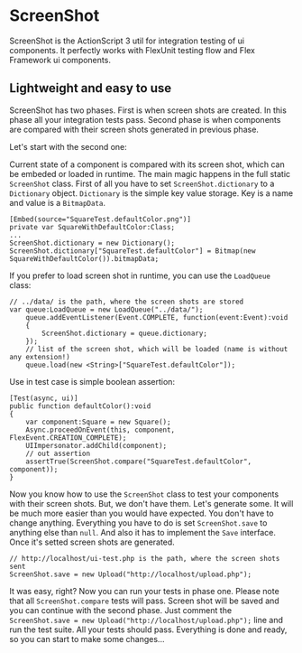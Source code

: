 ScreenShot
==========

ScreenShot is the ActionScript 3 util for integration testing of ui components. It perfectly works with FlexUnit testing flow and Flex Framework ui components.

## Lightweight and easy to use

ScreenShot has two phases. First is when screen shots are created. In this phase all your integration tests pass. Second phase is when components are compared with their screen shots generated in previous phase.

Let's start with the second one:

Current state of a component is compared with its screen shot, which can be embeded or loaded in runtime. The main magic happens in the full static `ScreenShot` class. First of all you have to set `ScreenShot.dictionary` to a `Dictionary` object. `Dictionary` is the simple key value storage. Key is a name and value is a `BitmapData`.

```as3
[Embed(source="SquareTest.defaultColor.png")]
private var SquareWithDefaultColor:Class;
...
ScreenShot.dictionary = new Dictionary();
ScreenShot.dictionary["SquareTest.defaultColor"] = Bitmap(new SquareWithDefaultColor()).bitmapData;
```

If you prefer to load screen shot in runtime, you can use the `LoadQueue` class:

```as3
// ../data/ is the path, where the screen shots are stored
var queue:LoadQueue = new LoadQueue("../data/");
	queue.addEventListener(Event.COMPLETE, function(event:Event):void
	{
		ScreenShot.dictionary = queue.dictionary;
	});
	// list of the screen shot, which will be loaded (name is without any extension!)
	queue.load(new <String>["SquareTest.defaultColor"]);
```

Use in test case is simple boolean assertion:

```as3
[Test(async, ui)]
public function defaultColor():void
{
	var component:Square = new Square();
	Async.proceedOnEvent(this, component, FlexEvent.CREATION_COMPLETE);
    UIImpersonator.addChild(component);
	// out assertion
	assertTrue(ScreenShot.compare("SquareTest.defaultColor", component));
}
```

Now you know how to use the `ScreenShot` class to test your components with their screen shots. But, we don't have them. Let's generate some. It will be much more easier than you would have expected. You don't have to change anything. Everything you have to do is set `ScreenShot.save` to anything else than `null`. And also it has to implement the `Save` interface. Once it's setted screen shots are generated.

```as3
// http://localhost/ui-test.php is the path, where the screen shots sent
ScreenShot.save = new Upload("http://localhost/upload.php");
```

It was easy, right? Now you can run your tests in phase one. Please note that all `ScreenShot.compare` tests will pass. Screen shot will be saved and you can continue with the second phase. Just comment the `ScreenShot.save = new Upload("http://localhost/upload.php");` line and run the test suite. All your tests should pass. Everything is done and ready, so you can start to make some changes...

